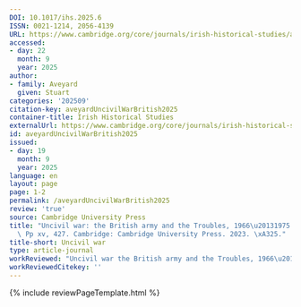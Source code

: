```yaml
---
DOI: 10.1017/ihs.2025.6
ISSN: 0021-1214, 2056-4139
URL: https://www.cambridge.org/core/journals/irish-historical-studies/article/abs/uncivil-war-the-british-army-and-the-troubles-19661975-by-huw-bennett-pp-xv-427-cambridge-cambridge-university-press-2023-25/AD895C4B1E8262F7EBCB046AFD306095
accessed:
- day: 22
  month: 9
  year: 2025
author:
- family: Aveyard
  given: Stuart
categories: '202509'
citation-key: aveyardUncivilWarBritish2025
container-title: Irish Historical Studies
externalUrl: https://www.cambridge.org/core/journals/irish-historical-studies/article/abs/uncivil-war-the-british-army-and-the-troubles-19661975-by-huw-bennett-pp-xv-427-cambridge-cambridge-university-press-2023-25/AD895C4B1E8262F7EBCB046AFD306095
id: aveyardUncivilWarBritish2025
issued:
- day: 19
  month: 9
  year: 2025
language: en
layout: page
page: 1-2
permalink: /aveyardUncivilWarBritish2025
review: 'true'
source: Cambridge University Press
title: "Uncivil war: the British army and the Troubles, 1966\u20131975. By Huw Bennett.\
  \ Pp xv, 427. Cambridge: Cambridge University Press. 2023. \xA325."
title-short: Uncivil war
type: article-journal
workReviewed: "Uncivil war the British army and the Troubles, 1966\u20131975."
workReviewedCitekey: ''
---
```

{% include reviewPageTemplate.html %}